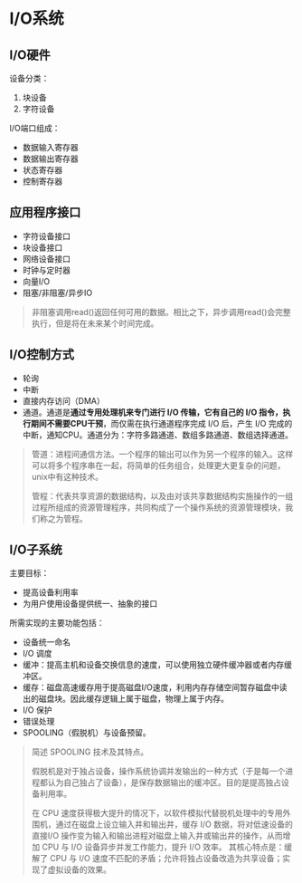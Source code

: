 # I/O系统

## I/O硬件

设备分类：

1. 块设备
2. 字符设备

I/O端口组成：

- 数据输入寄存器
- 数据输出寄存器
- 状态寄存器
- 控制寄存器

## 应用程序接口

- 字符设备接口
- 块设备接口
- 网络设备接口
- 时钟与定时器
- 向量I/O
- 阻塞/非阻塞/异步IO

> 非阻塞调用read()返回任何可用的数据。相比之下，异步调用read()会完整执行，但是将在未来某个时间完成。

## I/O控制方式

- 轮询
- 中断
- 直接内存访问（DMA）
- 通道。通道是**通过专用处理机来专门进行 I/O 传输，它有自己的 I/O 指令，执行期间不需要CPU干预**，而仅需在执行通道程序完成 I/O 后，产生 I/O 完成的中断，通知CPU。通道分为：字符多路通道、数组多路通道、数组选择通道。

> 管道：进程间通信方法。一个程序的输出可以作为另一个程序的输入。这样可以将多个程序串在一起，将简单的任务组合，处理更大更复杂的问题，unix中有这种技术。
>
> 管程：代表共享资源的数据结构，以及由对该共享数据结构实施操作的一组过程所组成的资源管理程序，共同构成了一个操作系统的资源管理模块，我们称之为管程。

## I/O子系统

主要目标：

- 提高设备利用率
- 为用户使用设备提供统一、抽象的接口

所需实现的主要功能包括：

- 设备统一命名
- I/O 调度
- 缓冲：提高主机和设备交换信息的速度，可以使用独立硬件缓冲器或者内存缓冲区。
- 缓存：磁盘高速缓存用于提高磁盘I/O速度，利用内存存储空间暂存磁盘中读出的磁盘块。因此缓存逻辑上属于磁盘，物理上属于内存。
- I/O 保护
- 错误处理
- SPOOLING（假脱机）与设备预留。

> 简述 SPOOLING 技术及其特点。
>
> 假脱机是对于独占设备，操作系统协调并发输出的一种方式（于是每一个进程都认为自己独占了设备），是保存数据输出的缓冲区。目的是提高独占设备利用率。
>
> 在 CPU 速度获得极大提升的情况下，以软件模拟代替脱机处理中的专用外围机，通过在磁盘上设立输入井和输出井，缓存 I/O 数据，将对低速设备的直接I/O 操作变为输入和输出进程对磁盘上输入井或输出井的操作，从而增加 CPU 与 I/O 设备异步并发工作能力，提升 I/O 效率。 其核心特点是：缓解了 CPU 与 I/O 速度不匹配的矛盾；允许将独占设备改造为共享设备；实现了虚拟设备的效果。